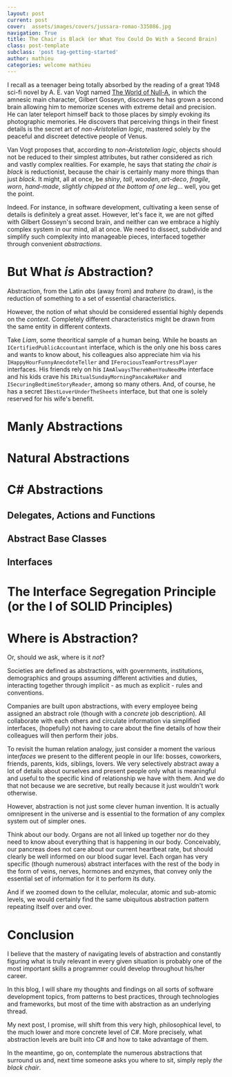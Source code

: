 ```yaml
---
layout: post
current: post
cover:  assets/images/covers/jussara-romao-335086.jpg
navigation: True
title: The Chair is Black (or What You Could Do With a Second Brain)
class: post-template
subclass: 'post tag-getting-started'
author: mathieu
categories: welcome mathieu
---
```


I recall as a teenager being totally absorbed by the reading of a great 1948 sci-fi novel by A. E. van Vogt named [The World of Null-A](https://en.wikipedia.org/wiki/The_World_of_Null-A), in which the amnesic main character, Gilbert Gosseyn, discovers he has grown a second brain allowing him to memorize scenes with extreme detail and precision. He can later teleport himself back to those places by simply evoking its photographic memories. He discovers that perceiving things in their finest details is the secret art of *non-Aristotelian logic*, mastered solely by the peaceful and discreet detective people of Venus.

Van Vogt proposes that, according to *non-Aristotelian logic*, objects should not be reduced to their simplest attributes, but rather considered as rich and vastly complex realities. For example, he says that stating *the chair is black* is reductionist, because the chair is certainly many more things than just *black*. It might, all at once, be *shiny*, *tall*, *wooden*, *art-deco*, *fragile*, *worn*, *hand-made*, *slightly chipped at the bottom of one leg*… well, you get the point.

Indeed. For instance, in software development, cultivating a keen sense of details is definitely a great asset. However, let's face it, we are not gifted with Gilbert Gosseyn's second brain, and neither can we embrace a highly complex system in our mind, all at once. We need to dissect, subdivide and simplify such complexity into manageable pieces, interfaced together through convenient *abstractions*.

# But What *is* Abstraction?

Abstraction, from the Latin *abs* (away from) and *trahere* (to draw), is the reduction of something to a set of essential characteristics.

However, the notion of what should be considered essential highly depends on the *context*. Completely different characteristics might be drawn from the same entity in different contexts.

Take *Liam*, some theoritical sample of a human being. While he boasts an `ICertifiedPublicAccountant` interface, which is the only one his boss cares and wants to know about, his colleagues also appreciate him via his `IHappyHourFunnyAnecdoteTeller` and `IFerociousTeamFortressPlayer` interfaces. His friends rely on his `IAmAlwaysThereWhenYouNeedMe` interface and his kids crave his `IRitualSundayMorningPancakeMaker` and `ISecuringBedtimeStoryReader`, among so many others. And, of course, he has a secret `IBestLoverUnderTheSheets` interface, but that one is solely reserved for his wife's benefit.

# Manly Abstractions



# Natural Abstractions

# C# Abstractions

## Delegates, Actions and Functions

## Abstract Base Classes

## Interfaces

# The Interface Segregation Principle (or the I of SOLID Principles)

# Where is Abstraction?

Or, should we ask, where is it *not*? 

Societies are defined as abstractions, with governments, institutions, demographics and groups assuming different activities and duties, interacting together through implicit - as much as explicit - rules and conventions.

Companies are built upon abstractions, with every employee being assigned an abstract role (though with a *concrete* job description). All collaborate with each others and circulate information via simplified interfaces, (hopefully) not having to care about the fine details of how their colleagues will then perform their jobs.

To revisit the human relation analogy, just consider a moment the various inter*faces* we present to the different people in our life: bosses, coworkers, friends, parents, kids, siblings, lovers. We very selectively abstract away a lot of details about ourselves and present people only what is meaningful and useful to the specific kind of relationship we have with them. And we do that not because we are secretive, but really because it just wouldn't work otherwise.

However, abstraction is not just some clever human invention. It is actually omnipresent in the universe and is essential to the formation of any complex system out of simpler ones.

Think about our body. Organs are not all linked up together nor do they need to know about everything that is happening in our body. Conceivably, our pancreas does not care about our current heartbeat rate, but should clearly be well informed on our blood sugar level. Each organ has very specific (though numerous) abstract interfaces with the rest of the body in the form of veins, nerves, hormones and enzymes, that convey only the essential set of information for it to perform its duty.

And if we zoomed down to the cellular, molecular, atomic and sub-atomic levels, we would certainly find the same ubiquitous abstraction pattern repeating itself over and over.

# Conclusion

I believe that the mastery of navigating levels of abstraction and constantly figuring what is truly relevant in every given situation is probably one of the most important skills a programmer could develop throughout his/her career.

In this blog, I will share my thoughts and findings on all sorts of software development topics, from patterns to best practices, through technologies and frameworks, but most of the time with abstraction as an underlying thread.

My next post, I promise, will shift from this very high, philosophical level, to the much lower and more concrete level of C#. More precisely, what abstraction levels are built into C# and how to take advantage of them.

In the meantime, go on, contemplate the numerous abstractions that surround us and, next time someone asks you where to sit, simply reply *the black chair*.
